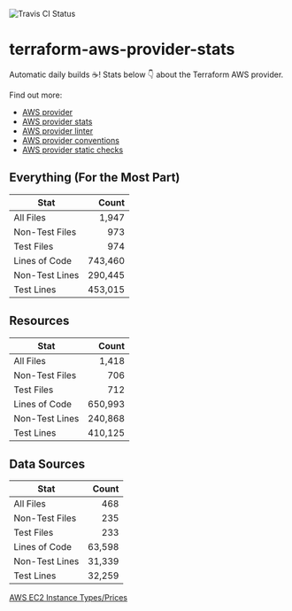 ![Travis CI Status](https://travis-ci.org/YakDriver/terraform-aws-provider-stats.svg?branch=main)
# terraform-aws-provider-stats

Automatic daily builds :coffee:! Stats below :point_down: about the Terraform AWS provider.

Find out more:
* [AWS provider](https://github.com/terraform-providers/terraform-provider-aws)
* [AWS provider stats](https://github.com/YakDriver/terraform-aws-provider-stats)
* [AWS provider linter](https://github.com/terraform-providers/terraform-provider-aws/tree/master/awsproviderlint)
* [AWS provider conventions](https://github.com/YakDriver/terraform-aws-conventions)
* [AWS provider static checks](https://github.com/YakDriver/terraform-aws-provider-static-checks)



## Everything (For the Most Part)

|  Stat  |  Count  |
| ------------- | -------------: |
|  All Files  |  1,947  |
|  Non-Test Files  |  973  |
|  Test Files  |  974  |
|  Lines of Code  |  743,460  |
|  Non-Test Lines  |  290,445  |
|  Test Lines  |  453,015  |



## Resources

|  Stat  |  Count  |
| ------------- | -------------: |
|  All Files  |  1,418  |
|  Non-Test Files  |  706  |
|  Test Files  |  712  |
|  Lines of Code  |  650,993  |
|  Non-Test Lines  |  240,868  |
|  Test Lines  |  410,125  |



## Data Sources

|  Stat  |  Count  |
| ------------- | -------------: |
|  All Files  |  468  |
|  Non-Test Files  |  235  |
|  Test Files  |  233  |
|  Lines of Code  |  63,598  |
|  Non-Test Lines  |  31,339  |
|  Test Lines  |  32,259  |




[AWS EC2 Instance Types/Prices](https://github.com/YakDriver/aws-ec2-instance-types)
